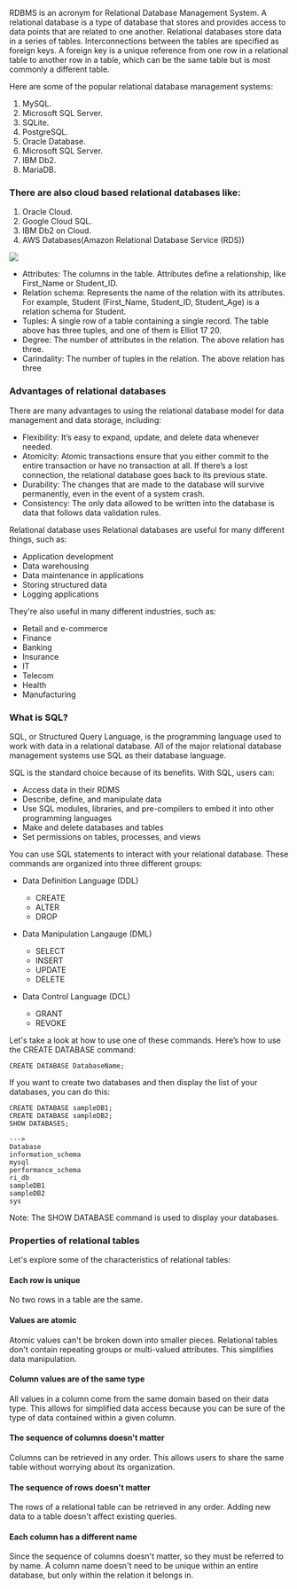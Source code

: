 RDBMS is an acronym for Relational Database Management System.
A relational database is a type of database that stores and provides access to data points that are related to one another. Relational databases store data in a series of tables. Interconnections between the tables are specified as foreign keys. A foreign key is a unique reference from one row in a relational table to another row in a table, which can be the same table but is most commonly a different table.


Here are some of the popular relational database management systems:

1. MySQL.
2. Microsoft SQL Server.
3. SQLite.
4. PostgreSQL.
5. Oracle Database.
6. Microsoft SQL Server.
7. IBM Db2.
8. MariaDB.

### There are also cloud based relational databases like:

1. Oracle Cloud.
2. Google Cloud SQL.
3. IBM Db2 on Cloud.
4. AWS Databases(Amazon Relational Database Service (RDS))

![](https://res.cloudinary.com/practicaldev/image/fetch/s--hpoC3PEF--/c_limit%2Cf_auto%2Cfl_progressive%2Cq_auto%2Cw_800/https://dev-to-uploads.s3.amazonaws.com/uploads/articles/fepb1wlewokyg66bi7m1.png)
- Attributes: The columns in the table. Attributes define a relationship, like First_Name or Student_ID.
- Relation schema: Represents the name of the relation with its attributes. For example, Student (First_Name, Student_ID, Student_Age) is a relation schema for Student.
- Tuples: A single row of a table containing a single record. The table above has three tuples, and one of them is Elliot 17 20.
- Degree: The number of attributes in the relation. The above relation has three.
- Carindality: The number of tuples in the relation. The above relation has three

### Advantages of relational databases
There are many advantages to using the relational database model for data management and data storage, including:

- Flexibility: It’s easy to expand, update, and delete data whenever needed.
- Atomicity: Atomic transactions ensure that you either commit to the entire transaction or have no transaction at all. If there’s a lost connection, the relational database goes back to its previous state.
- Durability: The changes that are made to the database will survive permanently, even in the event of a system crash.
- Consistency: The only data allowed to be written into the database is data that follows data validation rules.

Relational database uses
Relational databases are useful for many different things, such as:

- Application development
- Data warehousing
- Data maintenance in applications
- Storing structured data
- Logging applications


They're also useful in many different industries, such as:

- Retail and e-commerce
- Finance
- Banking
- Insurance
- IT
- Telecom
- Health
- Manufacturing

### What is SQL?
SQL, or Structured Query Language, is the programming language used to work with data in a relational database. All of the major relational database management systems use SQL as their database language.

SQL is the standard choice because of its benefits. With SQL, users can:

- Access data in their RDMS
- Describe, define, and manipulate data
- Use SQL modules, libraries, and pre-compilers to embed it into other programming languages
- Make and delete databases and tables
- Set permissions on tables, processes, and views

You can use SQL statements to interact with your relational database. These commands are organized into three different groups:

- Data Definition Language (DDL)

    - CREATE
    - ALTER
    - DROP
    
- Data Manipulation Langauge (DML)

    - SELECT
    - INSERT
    - UPDATE
    - DELETE
- Data Control Language (DCL)
   - GRANT
   - REVOKE

Let's take a look at how to use one of these commands. Here’s how to use the CREATE DATABASE command:
```
CREATE DATABASE DatabaseName;
```
If you want to create two databases and then display the list of your databases, you can do this:
```
CREATE DATABASE sampleDB1;
CREATE DATABASE sampleDB2;
SHOW DATABASES;

---> 
Database
information_schema
mysql
performance_schema
ri_db
sampleDB1
sampleDB2
sys
```
Note: The SHOW DATABASE command is used to display your databases.

### Properties of relational tables
Let's explore some of the characteristics of relational tables:

#### Each row is unique

No two rows in a table are the same.

#### Values are atomic

Atomic values can't be broken down into smaller pieces. Relational tables don't contain repeating groups or multi-valued attributes. This simplifies data manipulation.

#### Column values are of the same type

All values in a column come from the same domain based on their data type. This allows for simplified data access because you can be sure of the type of data contained within a given column.

#### The sequence of columns doesn't matter

Columns can be retrieved in any order. This allows users to share the same table without worrying about its organization.

#### The sequence of rows doesn't matter

The rows of a relational table can be retrieved in any order. Adding new data to a table doesn't affect existing queries.

#### Each column has a different name

Since the sequence of columns doesn't matter, so they must be referred to by name. A column name doesn't need to be unique within an entire database, but only within the relation it belongs in.

